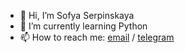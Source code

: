 - 👋 Hi, I’m Sofya Serpinskaya
- 🌱 I’m currently learning Python
- 📫 How to reach me: [email](<sofyaserpinskaya@gmail.com>) / [telegram](https://t.me/sofyaserpinskaya)

<!---
sofyaserpinskaya/sofyaserpinskaya is a ✨ special ✨ repository because its `README.md` (this file) appears on your GitHub profile.
You can click the Preview link to take a look at your changes.
--->
